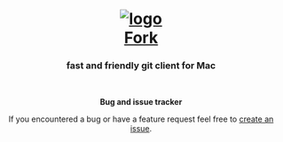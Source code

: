 <div align="center">

# [![logo](https://avatars1.githubusercontent.com/u/22393631?v=3&s=200)<br/>Fork](https://git-fork.com)
### fast and friendly git client for Mac

 

**Bug and issue tracker**

If you encountered a bug or have a feature request feel free to [create an issue](https://github.com/ForkIssues/Tracker/issues/new).

</div>
